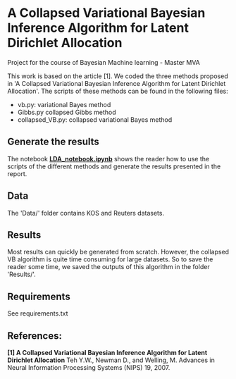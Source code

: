 # A Collapsed Variational Bayesian Inference Algorithm for Latent Dirichlet Allocation
Project for the course of Bayesian Machine learning - Master MVA

This work is based on the article [1]. We coded the three methods proposed in 'A Collapsed Variational Bayesian Inference Algorithm for Latent Dirichlet Allocation'. The scripts of these methods can be found in the following files:
- vb.py:  variational Bayes method
- Gibbs.py collapsed Gibbs method
- collapsed_VB.py: collapsed variational Bayes method

## Generate the results
The notebook [**LDA_notebook.ipynb**](https://github.com/cosasha97/collapsed-VB-inference-LDA/blob/main/LDA_notebook.ipynb) shows the reader how to use the scripts of the different methods and generate the results presented in the report.

## Data
The 'Data/' folder contains KOS and Reuters datasets. 

## Results
Most results can quickly be generated from scratch. However, the collapsed VB algorithm is quite time consuming for large datasets. So to save the reader some time, we saved the outputs of this algorithm in the folder 'Results/'.

## Requirements
See requirements.txt

## References:
**[1] A Collapsed Variational Bayesian Inference Algorithm for Latent Dirichlet Allocation**
Teh Y.W., Newman D., and Welling, M.
Advances in Neural Information Processing Systems (NIPS) 19, 2007.
